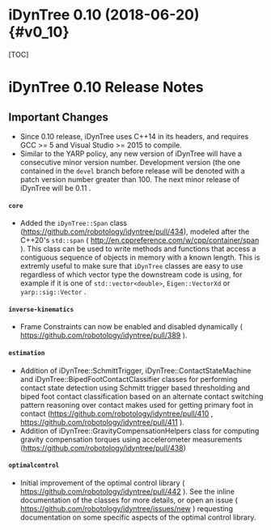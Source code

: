 iDynTree 0.10 (2018-06-20)                                              {#v0_10}
========================

[TOC]

iDynTree 0.10 Release Notes
=========================


Important Changes
-----------------
* Since 0.10 release, iDynTree uses C++14 in its headers, and requires GCC >= 5 and Visual Studio >= 2015
  to compile.
* Similar to the YARP policy, any new version of iDynTree will have a consecutive minor version number.
  Development version (the one contained in the `devel` branch before release will be denoted with a
  patch version number greater than 100. The next minor release of iDynTree will be 0.11 .


#### `core`
* Added the `iDynTree::Span` class (https://github.com/robotology/idyntree/pull/434), modeled after
  the C++20's `std::span` ( http://en.cppreference.com/w/cpp/container/span ). This class can be used to write
  methods and functions that access a contiguous sequence of objects in memory with a known length.
  This is extremly useful to make sure that `iDynTree` classes are easy to use regardless of which
  vector type the downstream code is using, for example if it is one of `std::vector<double>`,
  `Eigen::VectorXd` or `yarp::sig::Vector` .

#### `inverse-kinematics`

* Frame Constraints can now be enabled and disabled dynamically ( https://github.com/robotology/idyntree/pull/389 ).

#### `estimation`
* Addition of iDynTree::SchmittTrigger, iDynTree::ContactStateMachine and iDynTree::BipedFootContactClassifier classes for performing contact state detection using Schmitt trigger based thresholding and biped foot contact classification based on an alternate contact switching pattern reasoning over contact makes used for getting primary foot in contact
  (https://github.com/robotology/idyntree/pull/410 ,   https://github.com/robotology/idyntree/pull/411 ).
* Addition of iDynTree::GravityCompensationHelpers class for computing gravity compensation torques using accelerometer measurements (https://github.com/robotology/idyntree/pull/438)

#### `optimalcontrol`
* Initial improvement of the optimal control library ( https://github.com/robotology/idyntree/pull/442 ). See the inline documentation of the classes for more details, or open an issue
  ( https://github.com/robotology/idyntree/issues/new ) requesting documentation on some specific aspects of the optimal control library.
